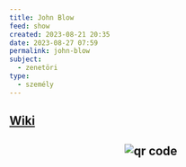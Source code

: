 ```yaml
---
title: John Blow
feed: show
created: 2023-08-21 20:35
date: 2023-08-27 07:59
permalink: john-blow
subject:
  - zenetöri
type:
  - személy
---
```

## [Wiki](https://www.wikiwand.com/hu/John_Blow)


## <p style="text-align: center;"><img src="https://chart.googleapis.com/chart?cht=qr&chl=https://notes.andrasdenes.com/john-blow&chs=180x180&choe=UTF-8&chld=L|2" alt="qr code"></p>

